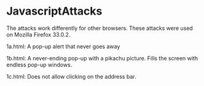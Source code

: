 JavascriptAttacks
=================

The attacks work differently for other browsers. These attacks were used on Mozilla Firefox 33.0.2.

1a.html: A pop-up alert that never goes away

1b.html: A never-ending pop-up with a pikachu picture. Fills the screen with endless pop-up windows. 

1c.html: Does not allow clicking on the address bar.

